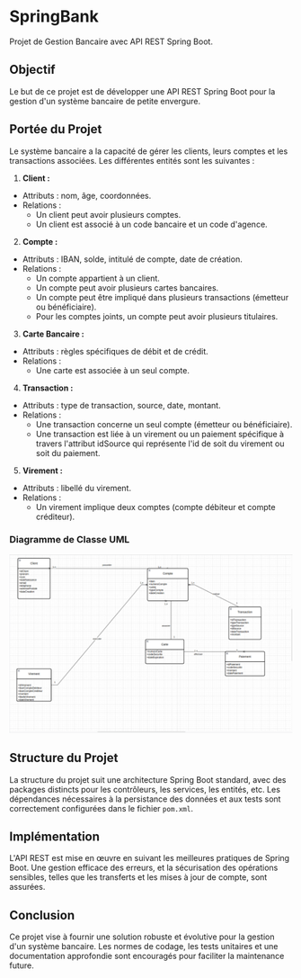 # SpringBank

Projet de Gestion Bancaire avec API REST Spring Boot.

## Objectif

Le but de ce projet est de développer une API REST Spring Boot pour la gestion d'un système bancaire de petite envergure.

## Portée du Projet

Le système bancaire a la capacité de gérer les clients, leurs comptes et les transactions associées. Les différentes entités sont les suivantes :


1. **Client :**
  - Attributs : nom, âge, coordonnées.
  - Relations :
    - Un client peut avoir plusieurs comptes.
    - Un client est associé à un code bancaire et un code d'agence.

2. **Compte :**
  - Attributs : IBAN, solde, intitulé de compte, date de création.
  - Relations :
    - Un compte appartient à un client.
    - Un compte peut avoir plusieurs cartes bancaires.
    - Un compte peut être impliqué dans plusieurs transactions (émetteur ou bénéficiaire).
    - Pour les comptes joints, un compte peut avoir plusieurs titulaires.

3. **Carte Bancaire :**
  - Attributs : règles spécifiques de débit et de crédit.
  - Relations :
    - Une carte est associée à un seul compte.

4. **Transaction :**
  - Attributs : type de transaction, source, date, montant.
  - Relations :
    - Une transaction concerne un seul compte (émetteur ou bénéficiaire).
    - Une transaction est liée à un virement ou un paiement spécifique à travers l'attribut idSource qui représente l'id de soit du virement ou soit du 
    paiement.

5. **Virement :**
  - Attributs : libellé du virement.
  - Relations :
    - Un virement implique deux comptes (compte débiteur et compte créditeur).

### Diagramme de Classe UML

![Diagramme de Classe](https://github.com/PatriceAlan/SpringBank/blob/main/diagramme_de_classe_spring_bank.png?raw=true)

## Structure du Projet

La structure du projet suit une architecture Spring Boot standard, avec des packages distincts pour les contrôleurs, les services, les entités, etc. Les dépendances nécessaires à la persistance des données et aux tests sont correctement configurées dans le fichier `pom.xml`.

## Implémentation

L'API REST est mise en œuvre en suivant les meilleures pratiques de Spring Boot. Une gestion efficace des erreurs, et la sécurisation des opérations sensibles, telles que les transferts et les mises à jour de compte, sont assurées.

## Conclusion

Ce projet vise à fournir une solution robuste et évolutive pour la gestion d'un système bancaire. Les normes de codage, les tests unitaires et une documentation approfondie sont encouragés pour faciliter la maintenance future.
